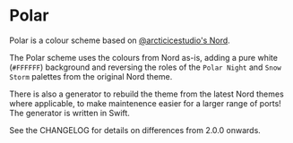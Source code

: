 # Polar

Polar is a colour scheme based on [@arcticicestudio's Nord](https://github.com/arcticicestudio/nord).

The Polar scheme uses the colours from Nord as-is, adding a pure white (`#FFFFFF`) background and reversing the roles of the  `Polar Night` and `Snow Storm` palettes from the original Nord theme.

There is also a generator to rebuild the theme from the latest Nord themes where applicable, to make maintenence easier for a larger range of ports! The generator is written in Swift.

See the CHANGELOG for details on differences from 2.0.0 onwards.


